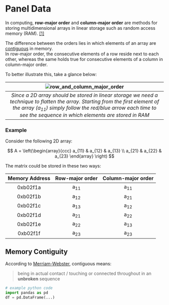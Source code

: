 # Panel Data

In computing, **row-major order** and **column-major order** are methods for storing multidimensional arrays in linear storage such as random access memory (RAM). [[1]](https://en.wikipedia.org/wiki/Row-_and_column-major_order)

The difference between the orders lies in which elements of an array are [contiguous](#memory-contiguity) in memory. <br>
In row-major order, the consecutive elements of a row reside next to each other, whereas the same holds true for consecutive elements of a column in column-major order.

To better illustrate this, take a glance below:

| ![row_and_column_major_order](https://upload.wikimedia.org/wikipedia/commons/thumb/4/4d/Row_and_column_major_order.svg/360px-Row_and_column_major_order.svg.png) | 
|:--:| 
| *Since a 2D array should be stored in linear storage we need a technique to flatten the array. Starting from the first element of the array (a<sub>11</sub>) simply follow the red/blue arrow each time to see the sequence in which elements are stored in RAM* |

### Example
Consider the following 2D array:


$$
A = \left(\begin{array}{ccc}
      a_{11} & a_{12} & a_{13} \\
      a_{21} & a_{22} & a_{23}
    \end{array} \right)
$$

The matrix could be stored in these two ways:

|Memory Address|Row-major order|Column-major order|
|:--:|:--:|:--:|
|0xb02f1a|a<sub>11</sub>|a<sub>11</sub>|
|0xb02f1b|a<sub>12</sub>|a<sub>21</sub>|
|0xb02f1c|a<sub>13</sub>|a<sub>12</sub>|
|0xb02f1d|a<sub>21</sub>|a<sub>22</sub>|
|0xb02f1e|a<sub>22</sub>|a<sub>13</sub>|
|0xb02f1f|a<sub>23</sub>|a<sub>23</sub>|

## Memory Contiguity
According to [Merriam-Webster](https://www.merriam-webster.com/dictionary/contiguous), contiguous means:

> being in actual contact / touching or connected throughout in an **unbroken** sequence


```py
# example python code
import pandas as pd
df = pd.DataFrame(...)
```

